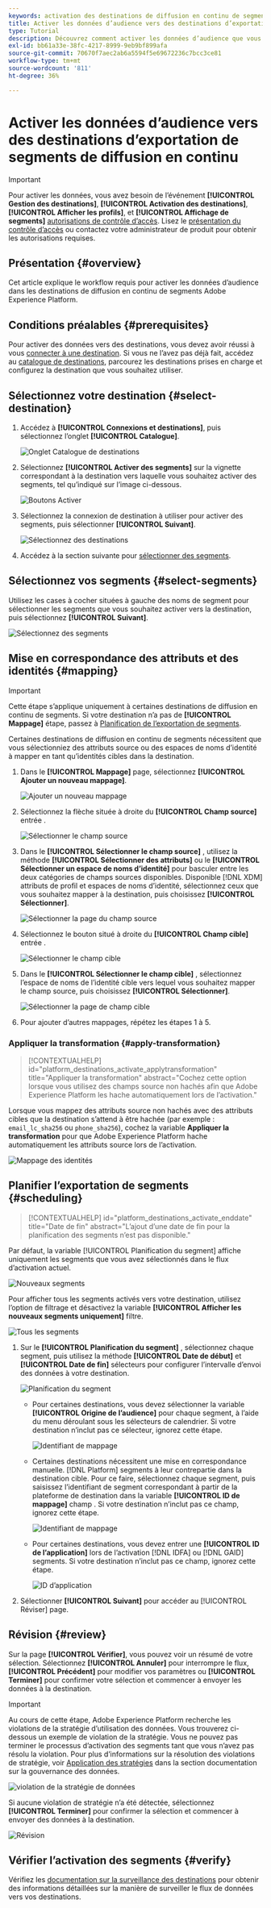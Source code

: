 ```yaml
---
keywords: activation des destinations de diffusion en continu de segments ; activation des destinations de diffusion en continu de segments ; activation des données
title: Activer les données d’audience vers des destinations d’exportation de segments de diffusion en continu
type: Tutorial
description: Découvrez comment activer les données d’audience que vous avez dans Adobe Experience Platform en mappant les segments aux destinations de diffusion en continu de segments.
exl-id: bb61a33e-38fc-4217-8999-9eb9bf899afa
source-git-commit: 70670f7aec2ab6a5594f5e69672236c7bcc3ce81
workflow-type: tm+mt
source-wordcount: '811'
ht-degree: 36%

---
```


# Activer les données d’audience vers des destinations d’exportation de segments de diffusion en continu

>[!IMPORTANT]
> 
>Pour activer les données, vous avez besoin de l’événement **[!UICONTROL Gestion des destinations]**, **[!UICONTROL Activation des destinations]**, **[!UICONTROL Afficher les profils]**, et **[!UICONTROL Affichage de segments]** [autorisations de contrôle d’accès](/help/access-control/home.md#permissions). Lisez le [présentation du contrôle d’accès](/help/access-control/ui/overview.md) ou contactez votre administrateur de produit pour obtenir les autorisations requises.

## Présentation {#overview}

Cet article explique le workflow requis pour activer les données d’audience dans les destinations de diffusion en continu de segments Adobe Experience Platform.

## Conditions préalables {#prerequisites}

Pour activer des données vers des destinations, vous devez avoir réussi à vous [connecter à une destination](./connect-destination.md). Si vous ne l’avez pas déjà fait, accédez au [catalogue de destinations](../catalog/overview.md), parcourez les destinations prises en charge et configurez la destination que vous souhaitez utiliser.

## Sélectionnez votre destination {#select-destination}

1. Accédez à **[!UICONTROL Connexions et destinations]**, puis sélectionnez l’onglet **[!UICONTROL Catalogue]**.

   ![Onglet Catalogue de destinations](../assets/ui/activate-segment-streaming-destinations/catalog-tab.png)

1. Sélectionnez **[!UICONTROL Activer des segments]** sur la vignette correspondant à la destination vers laquelle vous souhaitez activer des segments, tel qu’indiqué sur l’image ci-dessous.

   ![Boutons Activer](../assets/ui/activate-segment-streaming-destinations/activate-segments-button.png)

1. Sélectionnez la connexion de destination à utiliser pour activer des segments, puis sélectionner **[!UICONTROL Suivant]**.

   ![Sélectionnez des destinations](../assets/ui/activate-segment-streaming-destinations/select-destination.png)

1. Accédez à la section suivante pour [sélectionner des segments](#select-segments).

## Sélectionnez vos segments {#select-segments}

Utilisez les cases à cocher situées à gauche des noms de segment pour sélectionner les segments que vous souhaitez activer vers la destination, puis sélectionnez **[!UICONTROL Suivant]**.

![Sélectionnez des segments](../assets/ui/activate-segment-streaming-destinations/select-segments.png)

## Mise en correspondance des attributs et des identités {#mapping}

>[!IMPORTANT]
>
>Cette étape s’applique uniquement à certaines destinations de diffusion en continu de segments. Si votre destination n’a pas de **[!UICONTROL Mappage]** étape, passez à [Planification de l’exportation de segments](#scheduling).

Certaines destinations de diffusion en continu de segments nécessitent que vous sélectionniez des attributs source ou des espaces de noms d’identité à mapper en tant qu’identités cibles dans la destination.

1. Dans le **[!UICONTROL Mappage]** page, sélectionnez **[!UICONTROL Ajouter un nouveau mappage]**.

   ![Ajouter un nouveau mappage](../assets/ui/activate-segment-streaming-destinations/add-new-mapping.png)

1. Sélectionnez la flèche située à droite du **[!UICONTROL Champ source]** entrée .

   ![Sélectionner le champ source](../assets/ui/activate-segment-streaming-destinations/select-source-field.png)

1. Dans le **[!UICONTROL Sélectionner le champ source]** , utilisez la méthode **[!UICONTROL Sélectionner des attributs]** ou le **[!UICONTROL Sélectionner un espace de noms d’identité]** pour basculer entre les deux catégories de champs sources disponibles. Disponible [!DNL XDM] attributs de profil et espaces de noms d’identité, sélectionnez ceux que vous souhaitez mapper à la destination, puis choisissez **[!UICONTROL Sélectionner]**.

   ![Sélectionner la page du champ source](../assets/ui/activate-segment-streaming-destinations/source-field-page.png)

1. Sélectionnez le bouton situé à droite du **[!UICONTROL Champ cible]** entrée .

   ![Sélectionner le champ cible](../assets/ui/activate-segment-streaming-destinations/select-target-field.png)

1. Dans le **[!UICONTROL Sélectionner le champ cible]** , sélectionnez l’espace de noms de l’identité cible vers lequel vous souhaitez mapper le champ source, puis choisissez **[!UICONTROL Sélectionner]**.

   ![Sélectionner la page de champ cible](../assets/ui/activate-segment-streaming-destinations/target-field-page.png)

1. Pour ajouter d’autres mappages, répétez les étapes 1 à 5.

### Appliquer la transformation {#apply-transformation}

>[!CONTEXTUALHELP]
>id="platform_destinations_activate_applytransformation"
>title="Appliquer la transformation"
>abstract="Cochez cette option lorsque vous utilisez des champs source non hachés afin que Adobe Experience Platform les hache automatiquement lors de l’activation."

Lorsque vous mappez des attributs source non hachés avec des attributs cibles que la destination s’attend à être hachée (par exemple : `email_lc_sha256` ou `phone_sha256`), cochez la variable **Appliquer la transformation** pour que Adobe Experience Platform hache automatiquement les attributs source lors de l’activation.

![Mappage des identités](../assets/ui/activate-segment-streaming-destinations/mapping-summary.png)

## Planifier l’exportation de segments {#scheduling}

>[!CONTEXTUALHELP]
>id="platform_destinations_activate_enddate"
>title="Date de fin"
>abstract="L’ajout d’une date de fin pour la planification des segments n’est pas disponible."

Par défaut, la variable [!UICONTROL Planification du segment] affiche uniquement les segments que vous avez sélectionnés dans le flux d’activation actuel.

![Nouveaux segments](../assets/ui/activate-segment-streaming-destinations/new-segments.png)

Pour afficher tous les segments activés vers votre destination, utilisez l’option de filtrage et désactivez la variable **[!UICONTROL Afficher les nouveaux segments uniquement]** filtre.

![Tous les segments](../assets/ui/activate-segment-streaming-destinations/all-segments.png)

1. Sur le **[!UICONTROL Planification du segment]** , sélectionnez chaque segment, puis utilisez la méthode **[!UICONTROL Date de début]** et **[!UICONTROL Date de fin]** sélecteurs pour configurer l’intervalle d’envoi des données à votre destination.

   ![Planification du segment](../assets/ui/activate-segment-streaming-destinations/segment-schedule.png)

   * Pour certaines destinations, vous devez sélectionner la variable **[!UICONTROL Origine de l’audience]** pour chaque segment, à l’aide du menu déroulant sous les sélecteurs de calendrier. Si votre destination n’inclut pas ce sélecteur, ignorez cette étape.

      ![Identifiant de mappage](../assets/ui/activate-segment-streaming-destinations/origin-of-audience.png)

   * Certaines destinations nécessitent une mise en correspondance manuelle. [!DNL Platform] segments à leur contrepartie dans la destination cible. Pour ce faire, sélectionnez chaque segment, puis saisissez l’identifiant de segment correspondant à partir de la plateforme de destination dans la variable **[!UICONTROL ID de mappage]** champ . Si votre destination n’inclut pas ce champ, ignorez cette étape.

      ![Identifiant de mappage](../assets/ui/activate-segment-streaming-destinations/mapping-id.png)

   * Pour certaines destinations, vous devez entrer une **[!UICONTROL ID de l’application]** lors de l’activation [!DNL IDFA] ou [!DNL GAID] segments. Si votre destination n’inclut pas ce champ, ignorez cette étape.

      ![ID d’application](../assets/ui/activate-segment-streaming-destinations/destination-appid.png)

1. Sélectionner **[!UICONTROL Suivant]** pour accéder au [!UICONTROL Réviser] page.

## Révision {#review}

Sur la page **[!UICONTROL Vérifier]**, vous pouvez voir un résumé de votre sélection. Sélectionnez **[!UICONTROL Annuler]** pour interrompre le flux, **[!UICONTROL Précédent]** pour modifier vos paramètres ou **[!UICONTROL Terminer]** pour confirmer votre sélection et commencer à envoyer les données à la destination.

>[!IMPORTANT]
>
>Au cours de cette étape, Adobe Experience Platform recherche les violations de la stratégie d’utilisation des données. Vous trouverez ci-dessous un exemple de violation de la stratégie. Vous ne pouvez pas terminer le processus d’activation des segments tant que vous n’avez pas résolu la violation. Pour plus d’informations sur la résolution des violations de stratégie, voir [Application des stratégies](../../rtcdp/privacy/data-governance-overview.md#enforcement) dans la section documentation sur la gouvernance des données.

![violation de la stratégie de données](../assets/common/data-policy-violation.png)

Si aucune violation de stratégie n’a été détectée, sélectionnez **[!UICONTROL Terminer]** pour confirmer la sélection et commencer à envoyer des données à la destination.

![Révision](../assets/ui/activate-segment-streaming-destinations/review.png)

## Vérifier l’activation des segments {#verify}

Vérifiez les [documentation sur la surveillance des destinations](../../dataflows/ui/monitor-destinations.md) pour obtenir des informations détaillées sur la manière de surveiller le flux de données vers vos destinations.

<!-- 
For [!DNL Facebook Custom Audience], a successful activation means that a [!DNL Facebook] custom audience would be created programmatically in [[!UICONTROL Facebook Ads Manager]](https://www.facebook.com/adsmanager/manage/). Segment membership in the audience would be added and removed as users are qualified or disqualified for the activated segments.

>[!TIP]
>
>The integration between Adobe Experience Platform and [!DNL Facebook] supports historical audience backfills. All historical segment qualifications are sent to [!DNL Facebook] when you activate the segments to the destination.
-->
